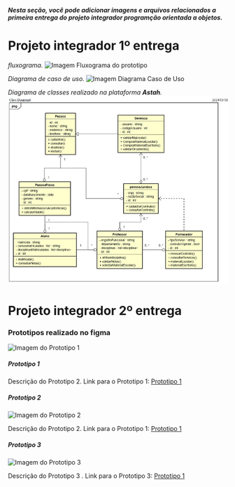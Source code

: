 

*__Nesta seção, você pode adicionar imagens e arquivos relacionados a primeira entrega do projeto integrador programção orientada a objetos.__*

# Projeto integrador 1º entrega

*fluxograma.*
![Imagem Fluxograma do prototipo](./assets/public/image/img.jpg)

*Diagrama de caso de uso.*
![Imagem Diagrama Caso de Uso](./assets//public/image/img.jpg)

*Diagrama de classes realizado na plataforma __Astah__.*
![Imagem Diagrama de classes](./assets/public/image/DiagramaDeClasses-PI.jpg)

# Projeto integrador 2º entrega

### Prototipos realizado no figma

![Imagem do Prototipo 1](caminho/para/imagem.jpg)

##### Prototipo 1

Descrição do Prototipo 2.
Link para o Prototipo 1: [Prototipo 1 ](https://www.Prototipo1)

##### Prototipo 2

![Imagem do Prototipo 2](caminho/para/imagem.jpg)

Descrição do Prototipo 2.
Link para o Prototipo 1: [Prototipo 1 ](https://www.Prototipo2)

##### Prototipo 3

![Imagem do Prototipo 3](caminho/para/imagem.jpg)

Descrição do Prototipo 3 .
Link para o Prototipo 3: [Prototipo 1 ](https://www.Prototipo3)
